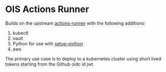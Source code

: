 OIS Actions Runner
===

Builds on the upstream [actions-runner][1] with the following additions:

 1. kubectl
 2. vault
 3. Python for use with [setup-python][2]
 4. aws

The primary use case is to deploy to a kubernetes cluster using short lived
tokens starting from the Github oidc id jwt.

[1]: https://github.com/actions/actions-runner-controller/blob/master/runner/actions-runner.ubuntu-22.04.dockerfile
[2]: https://github.com/actions/setup-python
